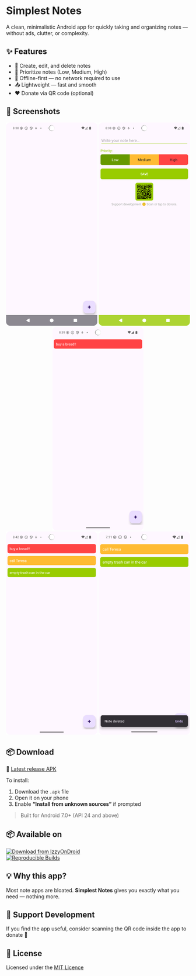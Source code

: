 # Simplest Notes

A clean, minimalistic Android app for quickly taking and organizing notes — without ads, clutter, or complexity.

## ✨ Features

- 📝 Create, edit, and delete notes
- 🔴 Prioritize notes (Low, Medium, High)
- 💾 Offline-first — no network required to use
- 📤 Lightweight — fast and smooth
- ❤️ Donate via QR code (optional)

## 📸 Screenshots

<p align="center">
  <img src="fastlane/metadata/android/en-US/images/phoneScreenshots/1.png" alt="Screenshot 1" width="250"/>
  <img src="fastlane/metadata/android/en-US/images/phoneScreenshots/2.png" alt="Screenshot 2" width="250"/>
  <img src="fastlane/metadata/android/en-US/images/phoneScreenshots/3.png" alt="Screenshot 3" width="250"/>
  <br/>
  <img src="fastlane/metadata/android/en-US/images/phoneScreenshots/4.png" alt="Screenshot 4" width="250"/>
  <img src="fastlane/metadata/android/en-US/images/phoneScreenshots/5.png" alt="Screenshot 5" width="250"/>
</p>

## 📦 Download

📱 [Latest release APK](https://github.com/Trase1/SimplestNotes-app/releases/latest)

To install:
1. Download the `.apk` file
2. Open it on your phone
3. Enable **“Install from unknown sources”** if prompted

> Built for Android 7.0+ (API 24 and above)

## 📦 Available on

[![Download from IzzyOnDroid](https://img.shields.io/badge/IzzyOnDroid-SimplestNotes-blue?logo=fdroid&style=flat)](https://apt.izzysoft.de/packages/com.traseapps.simplestNotes)  
[![Reproducible Builds](https://shields.rbtlog.dev/simple/com.traseapps.simplestNotes)](https://shields.rbtlog.dev/com.traseapps.simplestNotes)

## 💡 Why this app?

Most note apps are bloated. **Simplest Notes** gives you exactly what you need — nothing more.

## 🙏 Support Development

If you find the app useful, consider scanning the QR code inside the app to donate 🙌

## 📄 License

Licensed under the [MIT Licence](LICENSE)
